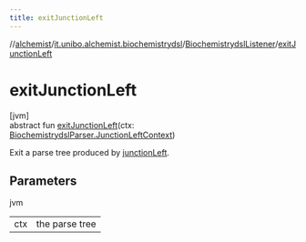 ```yaml
---
title: exitJunctionLeft
---
```

//[alchemist](../../../index.html)/[it.unibo.alchemist.biochemistrydsl](../index.html)/[BiochemistrydslListener](index.html)/[exitJunctionLeft](exit-junction-left.html)



# exitJunctionLeft



[jvm]\
abstract fun [exitJunctionLeft](exit-junction-left.html)(ctx: [BiochemistrydslParser.JunctionLeftContext](../-biochemistrydsl-parser/-junction-left-context/index.html))



Exit a parse tree produced by [junctionLeft](../-biochemistrydsl-parser/junction-left.html).



## Parameters


jvm

| | |
|---|---|
| ctx | the parse tree |




